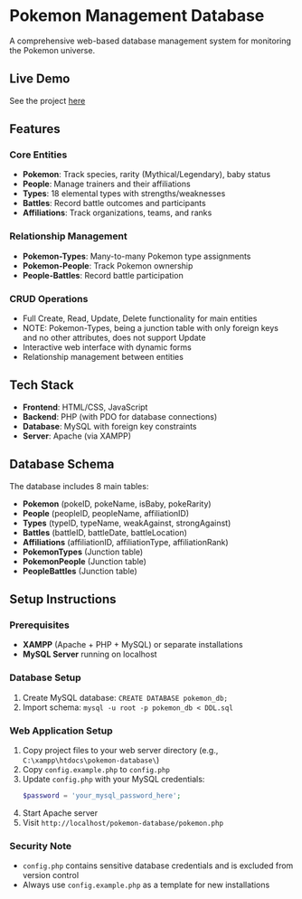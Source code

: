 # Pokemon Management Database

A comprehensive web-based database management system for monitoring the Pokemon universe.

## Live Demo

See the project [here](https://pokemon-database.infinityfreeapp.com/)

## Features

### Core Entities
- **Pokemon**: Track species, rarity (Mythical/Legendary), baby status
- **People**: Manage trainers and their affiliations  
- **Types**: 18 elemental types with strengths/weaknesses
- **Battles**: Record battle outcomes and participants
- **Affiliations**: Track organizations, teams, and ranks

### Relationship Management
- **Pokemon-Types**: Many-to-many Pokemon type assignments
- **Pokemon-People**: Track Pokemon ownership
- **People-Battles**: Record battle participation

### CRUD Operations
- Full Create, Read, Update, Delete functionality for main entities
- NOTE: Pokemon-Types, being a junction table with only foreign keys and no other attributes, does not support Update
- Interactive web interface with dynamic forms
- Relationship management between entities

## Tech Stack

- **Frontend**: HTML/CSS, JavaScript
- **Backend**: PHP (with PDO for database connections)
- **Database**: MySQL with foreign key constraints
- **Server**: Apache (via XAMPP)

## Database Schema

The database includes 8 main tables:
- **Pokemon** (pokeID, pokeName, isBaby, pokeRarity)
- **People** (peopleID, peopleName, affiliationID)
- **Types** (typeID, typeName, weakAgainst, strongAgainst)
- **Battles** (battleID, battleDate, battleLocation)
- **Affiliations** (affiliationID, affiliationType, affiliationRank)
- **PokemonTypes** (Junction table)
- **PokemonPeople** (Junction table) 
- **PeopleBattles** (Junction table)

## Setup Instructions

### Prerequisites
- **XAMPP** (Apache + PHP + MySQL) or separate installations
- **MySQL Server** running on localhost

### Database Setup
1. Create MySQL database: `CREATE DATABASE pokemon_db;`
2. Import schema: `mysql -u root -p pokemon_db < DDL.sql`

### Web Application Setup
1. Copy project files to your web server directory (e.g., `C:\xampp\htdocs\pokemon-database\`)
2. Copy `config.example.php` to `config.php`
3. Update `config.php` with your MySQL credentials:
   ```php
   $password = 'your_mysql_password_here';
   ```
4. Start Apache server
5. Visit `http://localhost/pokemon-database/pokemon.php`

### Security Note
- `config.php` contains sensitive database credentials and is excluded from version control
- Always use `config.example.php` as a template for new installations

